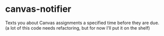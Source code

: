 # canvas-notifier
Texts you about Canvas assignments a specified time before they are due.
(a lot of this code needs refactoring, but for now I'll put it on the shelf)
